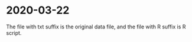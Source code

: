 # 2020-03-22
The file with txt suffix is the original data file, and the file with R suffix is R script.
